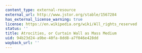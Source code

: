 ```yaml
---
content_type: external-resource
external_url: http://www.jstor.org/stable/1567284
has_external_license_warning: true
license: https://en.wikipedia.org/wiki/All_rights_reserved
status: ''
title: Atrocities, or Curtain Wall as Mass Medium
uid: 94b23d24-a9be-40fa-8dd8-a7f046e428dd
wayback_url: ''
---
```

